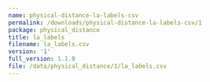 ```yaml
---
name: physical-distance-la-labels-csv
permalink: /downloads/physical-distance-la-labels-csv/1
package: physical_distance
title: la_labels
filename: la_labels.csv
version: '1'
full_version: 1.1.0
file: /data/physical_distance/1/la_labels.csv
---
```

